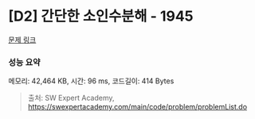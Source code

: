 # [D2] 간단한 소인수분해 - 1945 

[문제 링크](https://swexpertacademy.com/main/code/problem/problemDetail.do?contestProbId=AV5Pl0Q6ANQDFAUq) 

### 성능 요약

메모리: 42,464 KB, 시간: 96 ms, 코드길이: 414 Bytes



> 출처: SW Expert Academy, https://swexpertacademy.com/main/code/problem/problemList.do